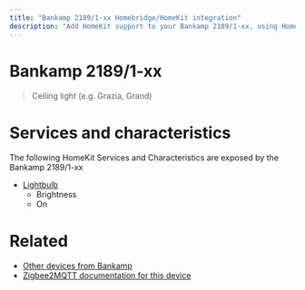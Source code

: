 ```yaml
---
title: "Bankamp 2189/1-xx Homebridge/HomeKit integration"
description: "Add HomeKit support to your Bankamp 2189/1-xx, using Homebridge, Zigbee2MQTT and homebridge-z2m."
---
```

<!---
This file has been GENERATED using src/docgen/docgen.ts
DO NOT EDIT THIS FILE MANUALLY!
-->
# Bankamp 2189/1-xx
> Ceiling light (e.g. Grazia, Grand)


# Services and characteristics
The following HomeKit Services and Characteristics are exposed by
the Bankamp 2189/1-xx

* [Lightbulb](../../light.md)
  * Brightness
  * On


# Related
* [Other devices from Bankamp](../index.md#bankamp)
* [Zigbee2MQTT documentation for this device](https://www.zigbee2mqtt.io/devices/2189_1-xx.html)